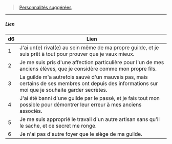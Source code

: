 ﻿---
!PersonalityLinkItem
Table: >+
  |d6|Lien|

  |---|---|

  |1|J'ai un(e) rival(e) au sein même de ma propre <!--br-->guilde, et je suis prêt à tout pour prouver que je <!--br-->vaux mieux.|

  |2|Je me suis pris d'une affection particulière pour <!--br-->l'un de mes anciens élèves, que je considère <!--br-->comme mon propre fils.|

  |3|La guilde m'a autrefois sauvé d'un mauvais <!--br-->pas, mais certains de ses membres ont depuis <!--br-->des informations sur moi que je souhaite <!--br-->garder secrètes.|

  |4|J'ai été banni d'une guilde par le passé, et je fais <!--br-->tout mon possible pour démontrer leur erreur <!--br-->à mes anciens associés.|

  |5|Je me suis approprié le travail d'un autre <!--br-->artisan sans qu'il le sache, et ce secret me <!--br-->ronge.|

  |6|Je n'ai pas d'autre foyer que le siège de ma <!--br-->guilde.|

Id: background_membredeguilde_hd.md#lien
ParentLink: background_membredeguilde_hd.md#personnalités-suggérées
Name: Lien
ParentName: Personnalités suggérées
NameLevel: 5
Attributes:
  Name: Lien
  Markdown: >+
    ##### <!--Name-->Lien<!--/Name-->


    |d6|Lien|

    |---|---|

    |1|J'ai un(e) rival(e) au sein même de ma propre <!--br-->guilde, et je suis prêt à tout pour prouver que je <!--br-->vaux mieux.|

    |2|Je me suis pris d'une affection particulière pour <!--br-->l'un de mes anciens élèves, que je considère <!--br-->comme mon propre fils.|

    |3|La guilde m'a autrefois sauvé d'un mauvais <!--br-->pas, mais certains de ses membres ont depuis <!--br-->des informations sur moi que je souhaite <!--br-->garder secrètes.|

    |4|J'ai été banni d'une guilde par le passé, et je fais <!--br-->tout mon possible pour démontrer leur erreur <!--br-->à mes anciens associés.|

    |5|Je me suis approprié le travail d'un autre <!--br-->artisan sans qu'il le sache, et ce secret me <!--br-->ronge.|

    |6|Je n'ai pas d'autre foyer que le siège de ma <!--br-->guilde.|

  Table: >+
    |d6|Lien|

    |---|---|

    |1|J'ai un(e) rival(e) au sein même de ma propre <!--br-->guilde, et je suis prêt à tout pour prouver que je <!--br-->vaux mieux.|

    |2|Je me suis pris d'une affection particulière pour <!--br-->l'un de mes anciens élèves, que je considère <!--br-->comme mon propre fils.|

    |3|La guilde m'a autrefois sauvé d'un mauvais <!--br-->pas, mais certains de ses membres ont depuis <!--br-->des informations sur moi que je souhaite <!--br-->garder secrètes.|

    |4|J'ai été banni d'une guilde par le passé, et je fais <!--br-->tout mon possible pour démontrer leur erreur <!--br-->à mes anciens associés.|

    |5|Je me suis approprié le travail d'un autre <!--br-->artisan sans qu'il le sache, et ce secret me <!--br-->ronge.|

    |6|Je n'ai pas d'autre foyer que le siège de ma <!--br-->guilde.|

AttributesDictionary: >+
  Name: Lien

  Markdown: >+

    ##### <!--Name-->Lien<!--/Name-->





    |d6|Lien|



    |---|---|



    |1|J'ai un(e) rival(e) au sein même de ma propre <!--br-->guilde, et je suis prêt à tout pour prouver que je <!--br-->vaux mieux.|



    |2|Je me suis pris d'une affection particulière pour <!--br-->l'un de mes anciens élèves, que je considère <!--br-->comme mon propre fils.|



    |3|La guilde m'a autrefois sauvé d'un mauvais <!--br-->pas, mais certains de ses membres ont depuis <!--br-->des informations sur moi que je souhaite <!--br-->garder secrètes.|



    |4|J'ai été banni d'une guilde par le passé, et je fais <!--br-->tout mon possible pour démontrer leur erreur <!--br-->à mes anciens associés.|



    |5|Je me suis approprié le travail d'un autre <!--br-->artisan sans qu'il le sache, et ce secret me <!--br-->ronge.|



    |6|Je n'ai pas d'autre foyer que le siège de ma <!--br-->guilde.|



  Table: >+

    |d6|Lien|



    |---|---|



    |1|J'ai un(e) rival(e) au sein même de ma propre <!--br-->guilde, et je suis prêt à tout pour prouver que je <!--br-->vaux mieux.|



    |2|Je me suis pris d'une affection particulière pour <!--br-->l'un de mes anciens élèves, que je considère <!--br-->comme mon propre fils.|



    |3|La guilde m'a autrefois sauvé d'un mauvais <!--br-->pas, mais certains de ses membres ont depuis <!--br-->des informations sur moi que je souhaite <!--br-->garder secrètes.|



    |4|J'ai été banni d'une guilde par le passé, et je fais <!--br-->tout mon possible pour démontrer leur erreur <!--br-->à mes anciens associés.|



    |5|Je me suis approprié le travail d'un autre <!--br-->artisan sans qu'il le sache, et ce secret me <!--br-->ronge.|



    |6|Je n'ai pas d'autre foyer que le siège de ma <!--br-->guilde.|



---
> [Personnalités suggérées](hd_background_membredeguilde_personnalites_suggerees.md)

---

##### Lien

|d6|Lien|
|---|---|
|1|J'ai un(e) rival(e) au sein même de ma propre guilde, et je suis prêt à tout pour prouver que je vaux mieux.|
|2|Je me suis pris d'une affection particulière pour l'un de mes anciens élèves, que je considère comme mon propre fils.|
|3|La guilde m'a autrefois sauvé d'un mauvais pas, mais certains de ses membres ont depuis des informations sur moi que je souhaite garder secrètes.|
|4|J'ai été banni d'une guilde par le passé, et je fais tout mon possible pour démontrer leur erreur à mes anciens associés.|
|5|Je me suis approprié le travail d'un autre artisan sans qu'il le sache, et ce secret me ronge.|
|6|Je n'ai pas d'autre foyer que le siège de ma guilde.|

